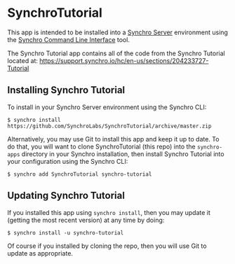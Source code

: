 # SynchroTutorial

This app is intended to be installed into a [Synchro Server](https://synchro.io) environment using the [Synchro Command Line Interface](https://www.npmjs.com/package/synchro) tool.

The Synchro Tutorial app contains all of the code from the Synchro Tutorial located at: https://support.synchro.io/hc/en-us/sections/204233727-Tutorial

## Installing Synchro Tutorial

To install in your Synchro Server environment using the Synchro CLI:
```
$ synchro install https://github.com/SynchroLabs/SynchroTutorial/archive/master.zip
```

Alternatively, you may use Git to install this app and keep it up to date.  To do that, you will want to clone SynchroTutorial (this repo) into the `synchro-apps` directory in your Synchro installation, then install Synchro Tutorial into your configuration using the Synchro CLI:

```
$ synchro add SynchroTutorial synchro-tutorial
```

## Updating Synchro Tutorial

If you installed this app using `synchro install`, then you may update it (getting the most recent version) at any time by doing:

```
$ synchro install -u synchro-tutorial
```

Of course if you installed by cloning the repo, then you will use Git to update as appropriate.
